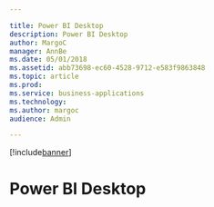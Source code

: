 ```yaml
---

title: Power BI Desktop
description: Power BI Desktop
author: MargoC
manager: AnnBe
ms.date: 05/01/2018
ms.assetid: abb73698-ec60-4528-9712-e583f9863848
ms.topic: article
ms.prod: 
ms.service: business-applications
ms.technology: 
ms.author: margoc
audience: Admin

---
```


[!include[banner](../../../includes/banner.md)]

#  Power BI Desktop


